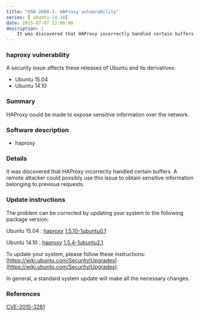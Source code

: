 ```yaml
---
title: "USN-2668-1: HAProxy vulnerability"
series: [ ubuntu-14.10]
date: 2015-07-07 12:00:00
description: |
    It was discovered that HAProxy incorrectly handled certain buffers. A remote attacker could possibly use this issue to obtain sensitive information belonging to previous requests. 
--- 
```

 
### haproxy vulnerability

A security issue affects these releases of Ubuntu and its derivatives:

* Ubuntu 15.04
* Ubuntu 14.10

### Summary

HAProxy could be made to expose sensitive information over the network. 

### Software description

* haproxy 

### Details

It was discovered that HAProxy incorrectly handled certain buffers. A remote attacker could possibly use this issue to obtain sensitive information belonging to previous requests. 

### Update instructions

The problem can be corrected by updating your system to the following package version:

Ubuntu 15.04
 : [haproxy](https://launchpad.net/ubuntu/+source/haproxy) <span> [1.5.10-1ubuntu0.1](https://launchpad.net/ubuntu/+source/haproxy/1.5.10-1ubuntu0.1) </span> 

Ubuntu 14.10
 : [haproxy](https://launchpad.net/ubuntu/+source/haproxy) <span> [1.5.4-1ubuntu2.1](https://launchpad.net/ubuntu/+source/haproxy/1.5.4-1ubuntu2.1) </span> 

To update your system, please follow these instructions: [https://wiki.ubuntu.com/Security/Upgrades](https://wiki.ubuntu.com/Security/Upgrades).

In general, a standard system update will make all the necessary changes. 

### References

 [CVE-2015-3281](http://people.ubuntu.com/~ubuntu-security/cve/CVE-2015-3281)
 
